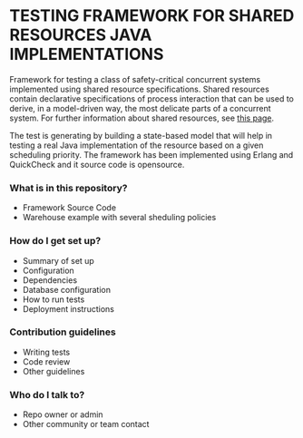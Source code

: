 # TESTING FRAMEWORK FOR SHARED RESOURCES JAVA IMPLEMENTATIONS

Framework for testing a class of safety-critical concurrent systems implemented using shared resource specifications. Shared resources contain declarative specifications of process interaction that can be used to derive, in a model-driven way, the most delicate parts of a concurrent system. For further information about shared resources, see [this page](http://babel.ls.fi.upm.es/~rnnalborodo/sr_web/).

The test is generating by building a state-based model that will help in testing a real Java implementation of the resource based on a given scheduling priority. The framework has been implemented using Erlang and QuickCheck and it source code is opensource. 

### What is in this repository? ###

* Framework Source Code
* Warehouse example with several sheduling policies

### How do I get set up? ###

* Summary of set up
* Configuration
* Dependencies
* Database configuration
* How to run tests
* Deployment instructions

### Contribution guidelines ###

* Writing tests
* Code review
* Other guidelines

### Who do I talk to? ###

* Repo owner or admin
* Other community or team contact
